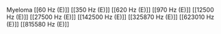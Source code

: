 Myeloma
[[60 Hz (E)]]
[[350 Hz (E)]]
[[620 Hz (E)]]
[[970 Hz (E)]]
[[12500 Hz (E)]]
[[27500 Hz (E)]]
[[142500 Hz (E)]]
[[325870 Hz (E)]]
[[623010 Hz (E)]]
[[815580 Hz (E)]]